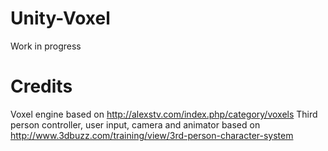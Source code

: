 # Unity-Voxel
Work in progress

# Credits
Voxel engine based on http://alexstv.com/index.php/category/voxels
Third person controller, user input, camera and animator based on http://www.3dbuzz.com/training/view/3rd-person-character-system
